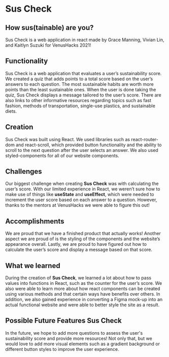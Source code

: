 # Sus Check

## How sus(tainable) are you?

Sus Check is a web application in react made by Grace Manning, Vivian Lin, and Kaitlyn Suzuki for VenusHacks 2021!

## Functionality

Sus Check is a web application that evaluates a user’s sustainability score. We created a quiz that adds points to a total score based on the user’s answers to each question. The most sustainable habits are worth more points than the least sustainable ones. When the user is done taking the quiz, Sus Check displays a message tailored to the user’s score. There are also links to other informative resources regarding topics such as fast fashion, methods of transportation, single-use plastics, and sustainable diets.

## Creation

Sus Check was built using React. We used libraries such as react-router-dom and react-scroll, which provided button functionality and the ability to scroll to the next question after the user selects an answer. We also used styled-components for all of our website components.

## Challenges

Our biggest challenge when creating **Sus Check** was with calculating the user’s score. With our limited experience in React, we weren’t sure how to make use of things like **useState** and **useEffect**, which were needed to increment the user score based on each answer to a question. However, thanks to the mentors at VenusHacks we were able to figure this out!

## Accomplishments

We are proud that we have a finished product that actually works! Another aspect we are proud of is the styling of the components and the website’s appearance overall. Lastly, we are proud to have figured out how to calculate the user’s score and display a message based on that score.

## What we learned

During the creation of **Sus Check**, we learned a lot about how to pass values into functions in React, such as the counter for the user’s score. We also were able to learn more about how react components can be created using various methods and that certain ways have benefits over others. In addition, we also gained experience in converting a Figma mock-up into an actual functional website and were able to better style the site as a result.

## Possible Future Features Sus Check

In the future, we hope to add more questions to assess the user's sustainability score and provide more resources! Not only that, but we would love to add more visual elements such as a gradient background or different button styles to improve the user experience.
